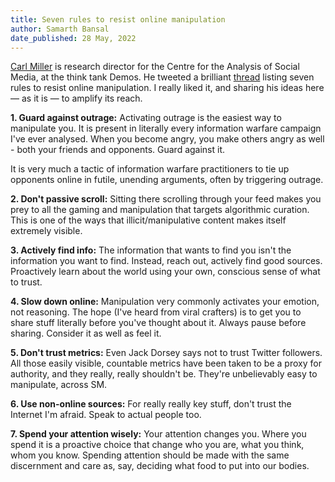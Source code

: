 ```yaml
---
title: Seven rules to resist online manipulation
author: Samarth Bansal
date_published: 28 May, 2022
---
```


[Carl Miller](https://www.carlmiller.co/) is research director for the Centre for the Analysis of Social Media, at the think tank Demos. He tweeted a brilliant [thread](https://twitter.com/carljackmiller/status/1186206735540862976) listing seven rules to resist online manipulation. I really liked it, and sharing his ideas here — as it is — to amplify its reach.

**1. Guard against outrage:** Activating outrage is the easiest way to manipulate you. It is present in literally every information warfare campaign I've ever analysed. When you become angry, you make others angry as well - both your friends and opponents. Guard against it.

It is very much a tactic of information warfare practitioners to tie up opponents online in futile, unending arguments, often by triggering outrage.

**2. Don't passive scroll:** Sitting there scrolling through your feed makes you prey to all the gaming and manipulation that targets algorithmic curation. This is one of the ways that illicit/manipulative content makes itself extremely visible.

**3. Actively find info:** The information that wants to find you isn't the information you want to find. Instead, reach out, actively find good sources. Proactively learn about the world using your own, conscious sense of what to trust.

**4. Slow down online:** Manipulation very commonly activates your emotion, not reasoning. The hope (I've heard from viral crafters) is to get you to share stuff literally before you've thought about it. Always pause before sharing. Consider it as well as feel it.

**5. Don't trust metrics:** Even Jack Dorsey says not to trust Twitter followers. All those easily visible, countable metrics have been taken to be a proxy for authority, and they really, really shouldn't be. They're unbelievably easy to manipulate, across SM.

**6. Use non-online sources:** For really really key stuff, don't trust the Internet I'm afraid. Speak to actual people too.

**7. Spend your attention wisely:** Your attention changes you. Where you spend it is a proactive choice that change who you are, what you think, whom you know. Spending attention should be made with the same discernment and care as, say, deciding what food to put into our bodies.